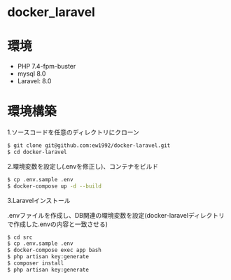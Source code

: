 # docker_laravel

# 環境

* PHP 7.4-fpm-buster
* mysql 8.0
* Laravel: 8.0

# 環境構築

1.ソースコードを任意のディレクトリにクローン

```bash
$ git clone git@github.com:ew1992/docker-laravel.git
$ cd docker-laravel
```

2.環境変数を設定し(.envを修正し)、コンテナをビルド

```bash
$ cp .env.sample .env
$ docker-compose up -d --build
```

3.Laravelインストール  
  
.envファイルを作成し、DB関連の環境変数を設定(docker-laravelディレクトリで作成した.envの内容と一致させる)

```bash
$ cd src
$ cp .env.sample .env
$ docker-compose exec app bash
$ php artisan key:generate
$ composer install
$ php artisan key:generate
```